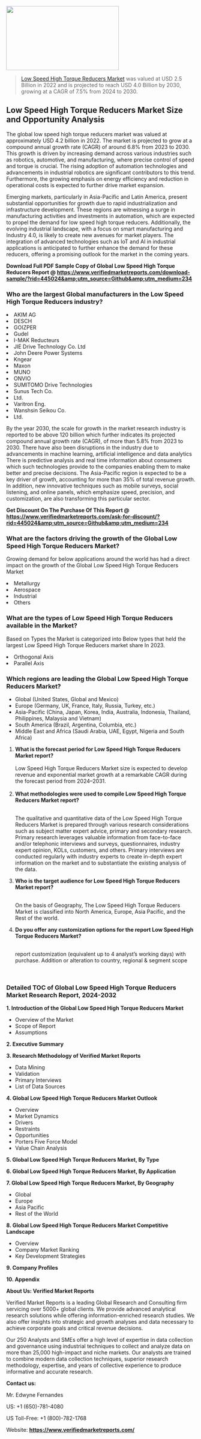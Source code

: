 <img src="https://ffe5etoiles.com/wp-content/uploads/2024/12/MST1-300x171.png" alt="" width="300" height="171" class="alignnone size-medium wp-image-20088" /><blockquote><p><p><a href="https://www.verifiedmarketreports.com/download-sample/?rid=445024&utm_source=Github&utm_medium=234" target="_blank">Low Speed High Torque Reducers Market</a> was valued at USD 2.5 Billion in 2022 and is projected to reach USD 4.0 Billion by 2030, growing at a CAGR of 7.5% from 2024 to 2030.</p></blockquote><p><h2>Low Speed High Torque Reducers Market Size and Opportunity Analysis</h2><p>The global low speed high torque reducers market was valued at approximately USD 4.2 billion in 2022. The market is projected to grow at a compound annual growth rate (CAGR) of around 6.8% from 2023 to 2030. This growth is driven by increasing demand across various industries such as robotics, automotive, and manufacturing, where precise control of speed and torque is crucial. The rising adoption of automation technologies and advancements in industrial robotics are significant contributors to this trend. Furthermore, the growing emphasis on energy efficiency and reduction in operational costs is expected to further drive market expansion.</p><p>Emerging markets, particularly in Asia-Pacific and Latin America, present substantial opportunities for growth due to rapid industrialization and infrastructure development. These regions are witnessing a surge in manufacturing activities and investments in automation, which are expected to propel the demand for low speed high torque reducers. Additionally, the evolving industrial landscape, with a focus on smart manufacturing and Industry 4.0, is likely to create new avenues for market players. The integration of advanced technologies such as IoT and AI in industrial applications is anticipated to further enhance the demand for these reducers, offering a promising outlook for the market in the coming years.</p></p><p class=""><strong>Download Full PDF Sample Copy of Global Low Speed High Torque Reducers Report @ <a href="https://www.verifiedmarketreports.com/download-sample/?rid=445024&amp;utm_source=Github&amp;utm_medium=234" target="_blank">https://www.verifiedmarketreports.com/download-sample/?rid=445024&amp;utm_source=Github&amp;utm_medium=234</a></strong></p><h3 id="" class="">Who are the largest Global manufacturers in the Low Speed High Torque Reducers industry?</h3><p><li>AKIM AG</li><li> DESCH</li><li> GOIZPER</li><li> Gudel</li><li> I-MAK Reducteurs</li><li> JIE Drive Technology Co. Ltd</li><li> John Deere Power Systems</li><li> Kngear</li><li> Maxon</li><li> MUNO</li><li> ONVIO</li><li> SUMITOMO Drive Technologies</li><li> Sunus Tech Co.</li><li> Ltd.</li><li> Varitron Eng.</li><li> Wanshsin Seikou Co.</li><li> Ltd.</li></p><div class=""><div class="" dir="" data-message-author-role="" data-message-id="" data-message-model-slug=""><div class=""><div class=""><div class=""><div class="" dir="" data-message-author-role="" data-message-id="" data-message-model-slug=""><div class=""><div class=""><p>By the year 2030, the scale for growth in the market research industry is reported to be above 120 billion which further indicates its projected compound annual growth rate (CAGR), of more than 5.8% from 2023 to 2030. There have also been disruptions in the industry due to advancements in machine learning, artificial intelligence and data analytics There is predictive analysis and real time information about consumers which such technologies provide to the companies enabling them to make better and precise decisions. The Asia-Pacific region is expected to be a key driver of growth, accounting for more than 35% of total revenue growth. In addition, new innovative techniques such as mobile surveys, social listening, and online panels, which emphasize speed, precision, and customization, are also transforming this particular sector.</p><p><strong>Get Discount On The Purchase Of This Report @&nbsp; <a href="https://www.verifiedmarketreports.com/ask-for-discount/?rid=445024&amp;utm_source=Github&amp;utm_medium=234" target="_blank">https://www.verifiedmarketreports.com/ask-for-discount/?rid=445024&amp;utm_source=Github&amp;utm_medium=234</a></strong></p></div></div></div></div></div></div></div></div><h3 id="" class="">What are the factors driving the growth of the Global Low Speed High Torque Reducers Market?</h3><p id="" class="">Growing demand for below applications around the world has had a direct impact on the growth of the Global Low Speed High Torque Reducers Market</p><p id="" class=""><li>Metallurgy</li><li> Aerospace</li><li> Industrial</li><li> Others</li></p><h3 id="" class="">What are the types of Low Speed High Torque Reducers available in the Market?</h3><p id="" class="">Based on Types the Market is categorized into Below types that held the largest Low Speed High Torque Reducers market share In 2023.</p><p id="" class=""><li>Orthogonal Axis</li><li> Parallel Axis</li></p><h3 id="" class="">Which regions are leading the Global Low Speed High Torque Reducers Market?</h3><ul><li>Global (United States, Global and Mexico)</li><li>Europe (Germany, UK, France, Italy, Russia, Turkey, etc.)</li><li>Asia-Pacific (China, Japan, Korea, India, Australia, Indonesia, Thailand, Philippines, Malaysia and Vietnam)</li><li>South America (Brazil, Argentina, Columbia, etc.)</li><li>Middle East and Africa (Saudi Arabia, UAE, Egypt, Nigeria and South Africa)</li></ul><p><ol><li><strong>What is the forecast period for Low Speed High Torque Reducers Market report?<br /></strong><br /><span data-sheets-root="1" data-sheets-value="{&quot;1&quot;:2,&quot;2&quot;:&quot;XXXX size is expected to develop revenue and exponential market growth at a remarkable CAGR during the forecast period from 2024&ndash;2030.&quot;}" data-sheets-userformat="{&quot;2&quot;:12674,&quot;4&quot;:{&quot;1&quot;:2,&quot;2&quot;:16776960},&quot;10&quot;:2,&quot;11&quot;:0,&quot;15&quot;:&quot;Arial&quot;,&quot;16&quot;:12}">Low Speed High Torque Reducers Market size is expected to develop revenue and exponential market growth at a remarkable CAGR during the forecast period from 2024&ndash;2031.</span><br /><br /></li><li><strong>What methodologies were used to compile Low Speed High Torque Reducers Market report?<br /><br /></strong><p>The qualitative and quantitative data of the&nbsp;Low Speed High Torque Reducers Market is prepared through various research considerations such as subject matter expert advice, primary and secondary research. Primary research leverages valuable information from face-to-face and/or telephonic interviews and surveys, questionnaires, industry expert opinion, KOLs, customers, and others. Primary interviews are conducted regularly with industry experts to create in-depth expert information on the market and to substantiate the existing analysis of the data.&nbsp;</p></li><li><strong>Who is the target audience for Low Speed High Torque Reducers Market report?<br /><br /></strong><p>On the basis of Geography, The&nbsp;Low Speed High Torque Reducers Market is classified into North America, Europe, Asia Pacific, and the Rest of the world.</p></li><li><strong>Do you offer any customization options for the report Low Speed High Torque Reducers Market?<br /><br /></strong><p>report customization (equivalent up to 4 analyst&rsquo;s working days) with purchase. Addition or alteration to country, regional &amp; segment scope</p><p>&nbsp;</p></li></ol></p><h3 id="" class="">Detailed TOC of Global Low Speed High Torque Reducers Market Research Report, 2024-2032</h3><p id="" class=""><strong>1. Introduction of the Global Low Speed High Torque Reducers Market</strong></p><ul><li>Overview of the Market</li><li>Scope of Report</li><li>Assumptions</li></ul><p id="" class=""><strong>2. Executive Summary</strong></p><p id="" class=""><strong>3. Research Methodology of&nbsp;Verified Market Reports</strong></p><ul><li>Data Mining</li><li>Validation</li><li>Primary Interviews</li><li>List of Data Sources</li></ul><p id="" class=""><strong>4. Global Low Speed High Torque Reducers Market Outlook</strong></p><ul><li>Overview</li><li>Market Dynamics</li><li>Drivers</li><li>Restraints</li><li>Opportunities</li><li>Porters Five Force Model</li><li>Value Chain Analysis</li></ul><p id="" class=""><strong>5. Global Low Speed High Torque Reducers Market, By&nbsp;Type</strong></p><p id="" class=""><strong>6. Global Low Speed High Torque Reducers Market, By Application</strong></p><p id="" class=""><strong>7. Global Low Speed High Torque Reducers Market, By Geography</strong></p><ul><li>Global</li><li>Europe</li><li>Asia Pacific</li><li>Rest of the World</li></ul><p id="" class=""><strong>8. Global Low Speed High Torque Reducers Market Competitive Landscape</strong></p><ul><li>Overview</li><li>Company Market Ranking</li><li>Key Development Strategies</li></ul><p id="" class=""><strong>9. Company Profiles</strong></p><p id="" class=""><strong>10. Appendix</strong></p><p id="" class=""><strong>About Us: Verified Market Reports</strong></p><p id="" class="">Verified Market Reports is a leading Global Research and Consulting firm servicing over 5000+ global clients. We provide advanced analytical research solutions while offering information-enriched research studies. We also offer insights into strategic and growth analyses and data necessary to achieve corporate goals and critical revenue decisions.</p><p id="" class="">Our 250 Analysts and SMEs offer a high level of expertise in data collection and governance using industrial techniques to collect and analyze data on more than 25,000 high-impact and niche markets. Our analysts are trained to combine modern data collection techniques, superior research methodology, expertise, and years of collective experience to produce informative and accurate research.</p><p id="" class=""><strong>Contact us:</strong></p><p id="" class="">Mr. Edwyne Fernandes</p><p id="" class="">US: +1 (650)-781-4080</p><p id="" class="">US Toll-Free: +1 (800)-782-1768</p><p id="" class="">Website: <a target="" data-test-app-aware-link=""><strong>https://www.verifiedmarketreports.com/</strong></a></p>
